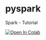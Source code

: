 # pyspark
Spark - Tutorial


<a target="_blank" href="https://colab.research.google.com/github/antonioGoncalves64/FunctionProgramming/blob/main/LabFunctionalProgramming.ipynb">
  <img src="https://colab.research.google.com/assets/colab-badge.svg" alt="Open In Colab"/>
</a>

